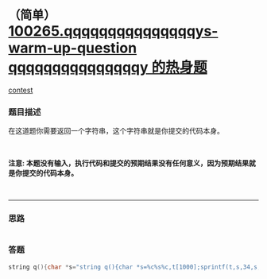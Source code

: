 # `（简单）` [100265.qqqqqqqqqqqqqqqys-warm-up-question qqqqqqqqqqqqqqqy 的热身题](https://leetcode-cn.com/problems/qqqqqqqqqqqqqqqys-warm-up-question/)

[contest](https://leetcode-cn.com/contest/sf-2020/problems/qqqqqqqqqqqqqqqys-warm-up-question/)

### 题目描述
<p>在这道题你需要返回一个字符串，这个字符串就是你提交的代码本身。</p>

<p>&nbsp;</p>

<p><strong>注意: 本题没有输入，执行代码和提交的预期结果没有任何意义，因为预期结果就是你提交的代码本身。</strong></p>

<p>&nbsp;</p>

            

---
### 思路
```
```



### 答题
``` C++
string q(){char *s="string q(){char *s=%c%s%c,t[1000];sprintf(t,s,34,s,34);return (string)t;}",t[1000];sprintf(t,s,34,s,34);return (string)t;}
```




